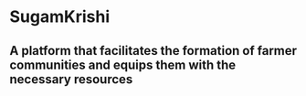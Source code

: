 # SugamKrishi
## A platform that facilitates the formation of farmer communities and equips them with the necessary resources
